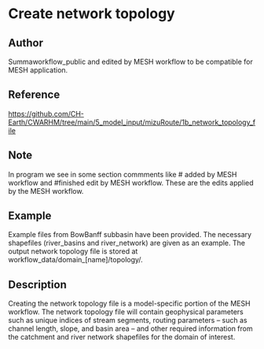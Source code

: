 # Create network topology

## Author 
Summaworkflow_public and edited by MESH workflow to be compatible for MESH application.

## Reference 
https://github.com/CH-Earth/CWARHM/tree/main/5_model_input/mizuRoute/1b_network_topology_file

## Note 
In program we see in some section commments like # added by MESH workflow and #finished edit by MESH workflow. These are the edits applied by the MESH workflow.

## Example
Example files from BowBanff subbasin have been provided. The necessary shapefiles (river_basins and river_network) are given as an example. The output network topology file is stored at workflow_data/domain_[name]/topology/. 

## Description
Creating the network topology file is a model-specific portion of the MESH workflow. The network topology file will contain geophysical parameters such as unique indices of stream segments, routing parameters – such as channel length, slope, and basin area – and other required information from the catchment and river network shapefiles for the domain of interest. 

